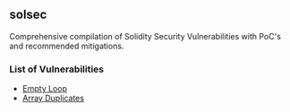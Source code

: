 ## solsec

Comprehensive compilation of Solidity Security Vulnerabilities with PoC's and recommended mitigations.

### List of Vulnerabilities
* [Empty Loop](test/empty-loop/empty-loop.md)
* [Array Duplicates](test/array-duplicates/array-duplicates.md)